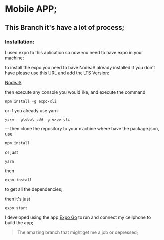 # Mobile APP;

## This Branch it's have a lot of process;

### Installation: 
I used expo to this aplication so now you need to have expo in your machine;

to install the expo you need to have NodeJS already installed if you don't have please use this URL and add the LTS Version:

[NodeJS](https://nodejs.org/en/)

then execute any console you would like, and execute the command 
```
npm install -g expo-cli
```
or if you already use yarn
```
yarn --global add -g expo-cli
```
-- 
then clone the repository to your machine where have the package.json, use 
```
npm install 
```
or just 
```
yarn
```
then 
```
expo install
```
to get all the dependencies;

then it's just 
```
expo start
```

I developed using the app [Expo Go](https://play.google.com/store/apps/details?id=host.exp.exponent&hl=pt_BR&gl=US) to run and connect my cellphone to build the app;

> The amazing branch that might get me a job or depressed;